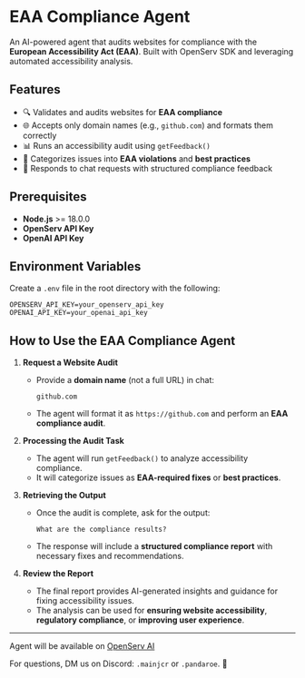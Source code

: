 # EAA Compliance Agent

An AI-powered agent that audits websites for compliance with the **European Accessibility Act (EAA)**. Built with OpenServ SDK and leveraging automated accessibility analysis.

## Features

- 🔍 Validates and audits websites for **EAA compliance**
- 🌐 Accepts only domain names (e.g., `github.com`) and formats them correctly
- 📊 Runs an accessibility audit using `getFeedback()`
- 📑 Categorizes issues into **EAA violations** and **best practices**
- 🤖 Responds to chat requests with structured compliance feedback

## Prerequisites

- **Node.js** >= 18.0.0
- **OpenServ API Key**
- **OpenAI API Key**

## Environment Variables

Create a `.env` file in the root directory with the following:
```env
OPENSERV_API_KEY=your_openserv_api_key
OPENAI_API_KEY=your_openai_api_key
```

## How to Use the EAA Compliance Agent

1. **Request a Website Audit**  
   - Provide a **domain name** (not a full URL) in chat:  
     ```
     github.com
     ```
   - The agent will format it as `https://github.com` and perform an **EAA compliance audit**.

2. **Processing the Audit Task**  
   - The agent will run `getFeedback()` to analyze accessibility compliance.
   - It will categorize issues as **EAA-required fixes** or **best practices**.

3. **Retrieving the Output**  
   - Once the audit is complete, ask for the output:
     ```
     What are the compliance results?
     ```
   - The response will include a **structured compliance report** with necessary fixes and recommendations.

4. **Review the Report**  
   - The final report provides AI-generated insights and guidance for fixing accessibility issues.
   - The analysis can be used for **ensuring website accessibility**, **regulatory compliance**, or **improving user experience**.

---

Agent will be available on [OpenServ AI](https://openserv.ai/)

For questions, DM us on Discord: `.mainjcr` or `.pandaroe`. 🚀
